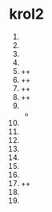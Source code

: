 # krol2
1. 
2. 
3. 
4. 
5. ++
6. ++
7. ++
8. ++
9. +
10. 
11. 
12. 
13. 
14. 
15. 
16. 
17. ++
18. 
19. 
